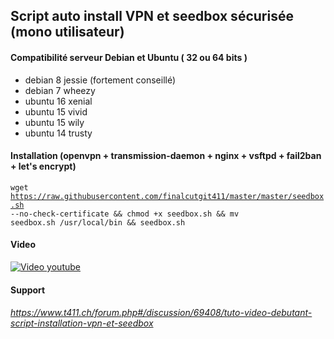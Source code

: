 ## Script auto install VPN et seedbox sécurisée (mono utilisateur)
#### Compatibilité serveur Debian et Ubuntu ( 32 ou 64 bits )
 * debian 8  jessie (fortement conseillé)
 * debian 7  wheezy
 * ubuntu 16 xenial
 * ubuntu 15 vivid
 * ubuntu 15 wily
 * ubuntu 14 trusty

#### Installation (openvpn + transmission-daemon + nginx + vsftpd + fail2ban + let's encrypt)
<code>wget https://raw.githubusercontent.com/finalcutgit411/master/master/seedbox.sh --no-check-certificate && chmod +x seedbox.sh && mv seedbox.sh /usr/local/bin && seedbox.sh</code>

#### Video
[![Video youtube](http://img15.hostingpics.net/pics/901427seedbox.jpg)](https://youtu.be/CRw4nTvR8ng "Video youtube")

#### Support
###### https://www.t411.ch/forum.php#/discussion/69408/tuto-video-debutant-script-installation-vpn-et-seedbox
